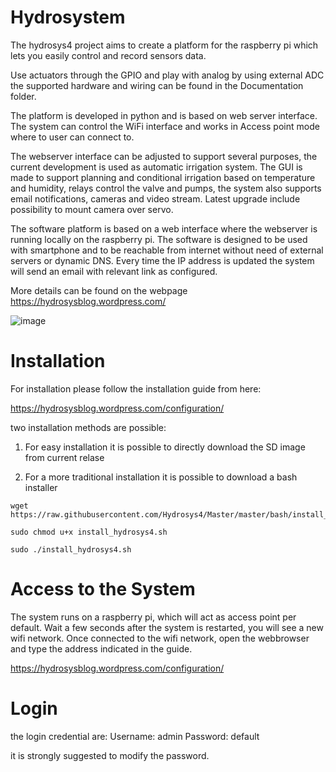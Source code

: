 # Hydrosystem

The hydrosys4 project aims to create a platform for the raspberry pi which lets you easily control and record sensors data. 

Use actuators through the GPIO and play with analog by using external ADC the supported hardware and wiring can be found in the Documentation folder.

The platform is developed in python and is based on web server interface. The system can control the WiFi interface and works in Access point mode where to user can connect to. 

The webserver interface can be adjusted to support several purposes, the current development is used as automatic irrigation system. The GUI is made to support planning and conditional irrigation based on temperature and humidity, relays control the valve and pumps, the system also supports email notifications, cameras and video stream. Latest upgrade include possibility to mount camera over servo.

The software platform is based on a web interface where the webserver is running locally on the raspberry pi. The software is designed to be used with smartphone and to be reachable from internet without need of external servers or dynamic DNS. Every time the IP address is updated the system will send an email with relevant link as configured. 

More details can be found on the webpage https://hydrosysblog.wordpress.com/

![image](https://github.com/user-attachments/assets/b31a234d-c883-4712-ab1c-116a8224d634)

# Installation

For installation please follow the installation guide from here:

https://hydrosysblog.wordpress.com/configuration/

two installation methods are possible:

1) For easy installation it is possible to directly download the SD image from current relase

2) For a more traditional installation it is possible to download a bash installer 

```
wget https://raw.githubusercontent.com/Hydrosys4/Master/master/bash/install_hydrosys4.sh

sudo chmod u+x install_hydrosys4.sh

sudo ./install_hydrosys4.sh
```

# Access to the System

The system runs on a raspberry pi, which will act as access point per default. Wait a few seconds after the system is restarted, you will see a new wifi network.
Once connected to the wifi network, open the webbrowser and type the address indicated in the guide.

https://hydrosysblog.wordpress.com/configuration/


# Login

the login credential are:
Username: admin
Password: default

it is strongly suggested to modify the password.
